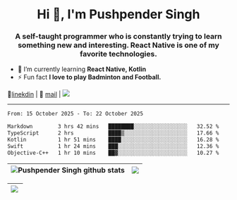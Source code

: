 <h1 align="center">Hi 👋, I'm Pushpender Singh</h1>
<h3 align="center">A self-taught programmer who is constantly trying to learn something new and interesting. React Native is one of my favorite technologies.</h3>

- 🌱 I’m currently learning **React Native, Kotlin**
- ⚡ Fun fact **I love to play Badminton and Football.**

👔[linekdin](https://www.linkedin.com/in/pushpender-singh-240061202/) | 📧 [mail](mailto:pushpendersingh694@gmail.com) | 
<a href="https://github.com/pushpender-singh-ap/pushpender-singh-ap">
    <img src="https://komarev.com/ghpvc/?username=pushpender-singh-ap&style=for-the-badge">
</a>


---

<!--START_SECTION:waka-->

```txt
From: 15 October 2025 - To: 22 October 2025

Markdown        3 hrs 42 mins   ████████░░░░░░░░░░░░░░░░░   32.52 %
TypeScript      2 hrs           ████▒░░░░░░░░░░░░░░░░░░░░   17.66 %
Kotlin          1 hr 51 mins    ████░░░░░░░░░░░░░░░░░░░░░   16.28 %
Swift           1 hr 24 mins    ███░░░░░░░░░░░░░░░░░░░░░░   12.36 %
Objective-C++   1 hr 10 mins    ██▓░░░░░░░░░░░░░░░░░░░░░░   10.27 %
```

<!--END_SECTION:waka-->


| <a><img align="center" src="https://github-readme-stats-eight-psi-55.vercel.app/api?username=pushpender-singh-ap&show_icons=true&show=reviews,prs_merged,prs_merged_percentage&include_all_commits=true" alt="Pushpender Singh github stats" /></a> | <a><img align="center" src="https://github-readme-stats-eight-psi-55.vercel.app/api/top-langs/?username=pushpender-singh-ap&layout=donut-vertical" /></a> |
| ------------- | ------------- |

| <a> <img align="left" src="https://github-readme-streak-stats-bice-seven.vercel.app?user=pushpender-singh-ap" /></br> </a> |
| ------------- |
